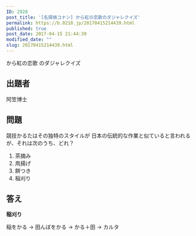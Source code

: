 ```yaml
---
ID: 2928
post_title: '[名探偵コナン] から紅の恋歌のダジャレクイズ'
permalink: https://b.0218.jp/20170415214439.html
published: true
post_date: 2017-04-15 21:44:39
modified_date: ""
slug: 20170415214439.html
---
```

から紅の恋歌 のダジャレクイズ

<!--more-->

## 出題者
阿笠博士

## 問題

競技かるたはその独特のスタイルが
日本の伝統的な作業と似ていると言われるが、それは次のうち、どれ？

1. 茶摘み
2. 凧揚げ
3. 餅つき
4. 稲刈り

## 答え
**稲刈り**

稲をかる
→ 田んぼをかる
→ かる＋田
→ カルタ